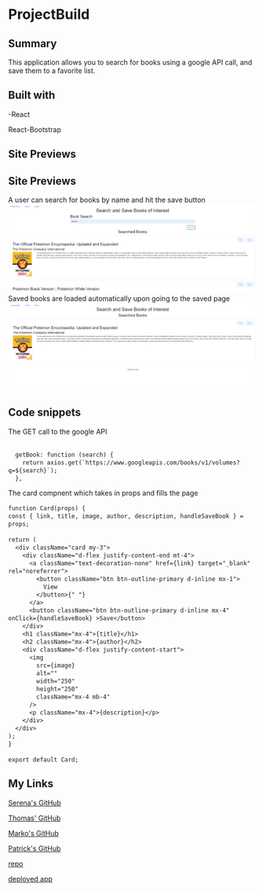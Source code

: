 # ProjectBuild

## Summary

This application allows you to search for books using a google API call, and save them to a favorite list.

## Built with 

-React

React-Bootstrap

## Site Previews

## Site Previews

A user can search for books by name and hit the save button
![image](preone.png)
Saved books are loaded automatically upon going to the saved page
![image](pretwo.png)

## Code snippets

The GET call to the google API
```

  getBook: function (search) {
    return axios.get(`https://www.googleapis.com/books/v1/volumes?q=${search}`);
  },
  ```

  The card compnent which takes in props and fills the page
  ```
  function Card(props) {
  const { link, title, image, author, description, handleSaveBook } = props;

  return (
    <div className="card my-3">
      <div className="d-flex justify-content-end mt-4">
        <a className="text-decoration-none" href={link} target="_blank" rel="noreferrer">
          <button className="btn btn-outline-primary d-inline mx-1">
            View
          </button>{" "}
        </a>
        <button className="btn btn-outline-primary d-inline mx-4" onClick={handleSaveBook} >Save</button>
      </div>
      <h1 className="mx-4">{title}</h1>
      <h2 className="mx-4">{author}</h2>
      <div className="d-flex justify-content-start">
        <img
          src={image}
          alt=""
          width="250"
          height="250"
          className="mx-4 mb-4"
        />
        <p className="mx-4">{description}</p>
      </div>
    </div>
  );
}

export default Card;
```
 

## My Links

[Serena's GitHub](https://github.com/SerenaChandler)


[Thomas' GitHub](https://github.com/TMPeeler)


[Marko's GitHub](https://github.com/markosanchez800)


[Patrick's GitHub](https://github.com/pattymcpat)

[repo](https://github.com/SerenaChandler/ProjectBuild)

[deployed app]()